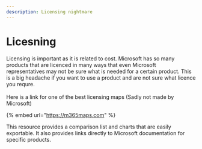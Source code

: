 ```yaml
---
description: Licensing nightmare
---
```


# Licesning

Licensing is important as it is related to cost. Microsoft has so many products that are licenced in many ways that even Microsoft representatives may not be sure what is needed for a certain product. This is a big headache if you want to use a product and are not sure what licence you requre.\
\
Here is a link for one of the best licensing maps (Sadly not made by Microsoft)

{% embed url="https://m365maps.com" %}

This resource provides a comparison list and charts that are easily exportable. It also provides links directly to Microsoft documentation for specific products.
